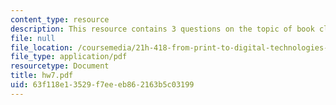 ```yaml
---
content_type: resource
description: This resource contains 3 questions on the topic of book clubs.
file: null
file_location: /coursemedia/21h-418-from-print-to-digital-technologies-of-the-word-1450-present-fall-2005/63f118e13529f7eeeb862163b5c03199_hw7.pdf
file_type: application/pdf
resourcetype: Document
title: hw7.pdf
uid: 63f118e1-3529-f7ee-eb86-2163b5c03199
---
```

